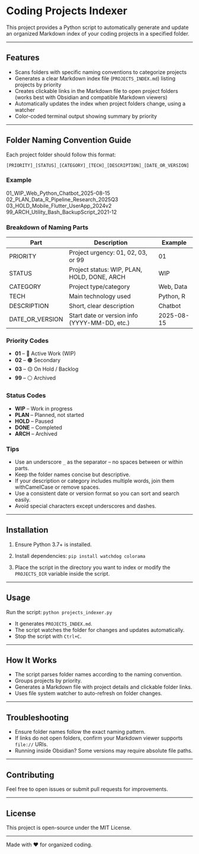 # Coding Projects Indexer

This project provides a Python script to automatically generate and update an organized Markdown index of your coding projects in a specified folder.

---

## Features

- Scans folders with specific naming conventions to categorize projects
- Generates a clear Markdown index file (`PROJECTS_INDEX.md`) listing projects by priority
- Creates clickable links in the Markdown file to open project folders (works best with Obsidian and compatible Markdown viewers)
- Automatically updates the index when project folders change, using a watcher
- Color-coded terminal output showing summary by priority

---

## Folder Naming Convention Guide

Each project folder should follow this format:

`[PRIORITY]_[STATUS]_[CATEGORY]_[TECH]_[DESCRIPTION]_[DATE_OR_VERSION]`

### Example

01_WIP_Web_Python_Chatbot_2025-08-15
02_PLAN_Data_R_Pipeline_Research_2025Q3
03_HOLD_Mobile_Flutter_UserApp_2024v2
99_ARCH_Utility_Bash_BackupScript_2021-12


### Breakdown of Naming Parts

| Part             | Description                                      | Example        |
|------------------|------------------------------------------------|----------------|
| PRIORITY         | Project urgency: 01, 02, 03, or 99             | 01             |
| STATUS           | Project status: WIP, PLAN, HOLD, DONE, ARCH    | WIP            |
| CATEGORY         | Project type/category                           | Web, Data      |
| TECH             | Main technology used                            | Python, R      |
| DESCRIPTION      | Short, clear description                        | Chatbot        |
| DATE_OR_VERSION  | Start date or version info (YYYY-MM-DD, etc.) | 2025-08-15     |

### Priority Codes

- **01** – 🔴 Active Work (WIP)
- **02** – 🟠 Secondary
- **03** – 🟡 On Hold / Backlog
- **99** – ⚪ Archived

### Status Codes

- **WIP** – Work in progress
- **PLAN** – Planned, not started
- **HOLD** – Paused
- **DONE** – Completed
- **ARCH** – Archived

### Tips

- Use an underscore `_` as the separator – no spaces between or within parts.
- Keep the folder names concise but descriptive.
- If your description or category includes multiple words, join them withCamelCase or remove spaces.
- Use a consistent date or version format so you can sort and search easily.
- Avoid special characters except underscores and dashes.

---

## Installation

1. Ensure Python 3.7+ is installed.
2. Install dependencies:
`pip install watchdog colorama`

3. Place the script in the directory you want to index or modify the `PROJECTS_DIR` variable inside the script.

---

## Usage

Run the script:
`python projects_indexer.py`

- It generates `PROJECTS_INDEX.md`.
- The script watches the folder for changes and updates automatically.
- Stop the script with `Ctrl+C`.

---

## How It Works

- The script parses folder names according to the naming convention.
- Groups projects by priority.
- Generates a Markdown file with project details and clickable folder links.
- Uses file system watcher to auto-refresh on folder changes.

---

## Troubleshooting

- Ensure folder names follow the exact naming pattern.
- If links do not open folders, confirm your Markdown viewer supports `file://` URIs.
- Running inside Obsidian? Some versions may require absolute file paths.

---

## Contributing

Feel free to open issues or submit pull requests for improvements.

---

## License

This project is open-source under the MIT License.

---

Made with ❤️ for organized coding.


